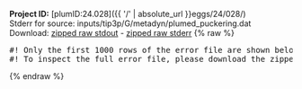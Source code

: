 **Project ID:** [plumID:24.028]({{ '/' | absolute_url }}eggs/24/028/)  
Stderr for source:  inputs/tip3p/G/metadyn/plumed_puckering.dat   
Download: [zipped raw stdout](plumed_puckering.dat.plumed_master.stdout.txt.zip) - [zipped raw stderr](plumed_puckering.dat.plumed_master.stderr.txt.zip) 
{% raw %}
<pre>
#! Only the first 1000 rows of the error file are shown below
#! To inspect the full error file, please download the zipped raw stderr file above
</pre>
{% endraw %}

